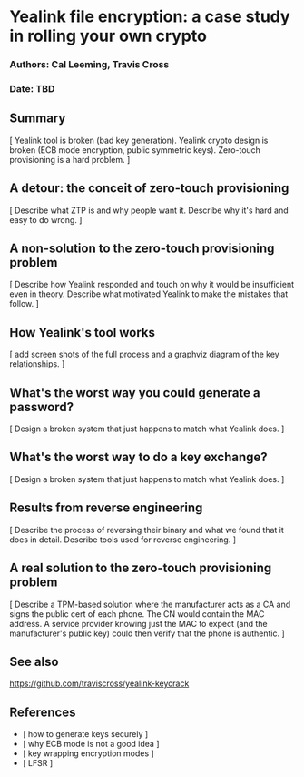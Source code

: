 Yealink file encryption: a case study in rolling your own crypto
================================================================

### Authors: Cal Leeming, Travis Cross
### Date: TBD

Summary
-------

[ Yealink tool is broken (bad key generation).  Yealink crypto design
is broken (ECB mode encryption, public symmetric keys).  Zero-touch
provisioning is a hard problem. ]

A detour: the conceit of zero-touch provisioning
------------------------------------------------

[ Describe what ZTP is and why people want it.  Describe why it's hard
and easy to do wrong. ]

A non-solution to the zero-touch provisioning problem
-----------------------------------------------------

[ Describe how Yealink responded and touch on why it would be
insufficient even in theory.  Describe what motivated Yealink to make
the mistakes that follow. ]

How Yealink's tool works
------------------------

[ add screen shots of the full process and a graphviz diagram of the
key relationships. ]

What's the worst way you could generate a password?
---------------------------------------------------

[ Design a broken system that just happens to match what Yealink
does. ]

What's the worst way to do a key exchange?
------------------------------------------

[ Design a broken system that just happens to match what Yealink
does. ]

Results from reverse engineering
--------------------------------

[ Describe the process of reversing their binary and what we found
that it does in detail.  Describe tools used for reverse
engineering. ]

A real solution to the zero-touch provisioning problem
------------------------------------------------------

[ Describe a TPM-based solution where the manufacturer acts as a CA
and signs the public cert of each phone.  The CN would contain the MAC
address.  A service provider knowing just the MAC to expect (and the
manufacturer's public key) could then verify that the phone is
authentic. ]

See also
--------

https://github.com/traviscross/yealink-keycrack

References
----------

* [ how to generate keys securely ]
* [ why ECB mode is not a good idea ]
* [ key wrapping encryption modes ]
* [ LFSR ]
